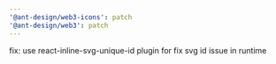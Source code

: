 ```yaml
---
'@ant-design/web3-icons': patch
'@ant-design/web3': patch
---
```


fix: use react-inline-svg-unique-id plugin for fix svg id issue in runtime
